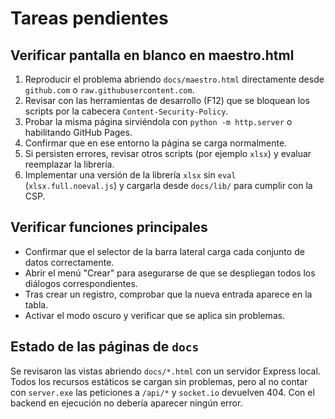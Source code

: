 # Tareas pendientes

## Verificar pantalla en blanco en maestro.html
1. Reproducir el problema abriendo `docs/maestro.html` directamente desde `github.com` o `raw.githubusercontent.com`.
2. Revisar con las herramientas de desarrollo (F12) que se bloquean los scripts por la cabecera `Content-Security-Policy`.
3. Probar la misma página sirviéndola con `python -m http.server` o habilitando GitHub Pages.
4. Confirmar que en ese entorno la página se carga normalmente.
5. Si persisten errores, revisar otros scripts (por ejemplo `xlsx`) y evaluar reemplazar la librería.
6. Implementar una versión de la librería `xlsx` sin `eval` (`xlsx.full.noeval.js`) y cargarla desde `docs/lib/` para cumplir con la CSP.

## Verificar funciones principales
- Confirmar que el selector de la barra lateral carga cada conjunto de datos correctamente.
- Abrir el menú "Crear" para asegurarse de que se despliegan todos los diálogos correspondientes.
- Tras crear un registro, comprobar que la nueva entrada aparece en la tabla.
- Activar el modo oscuro y verificar que se aplica sin problemas.

## Estado de las páginas de `docs`
Se revisaron las vistas abriendo `docs/*.html` con un servidor Express local.
Todos los recursos estáticos se cargan sin problemas, pero al no contar con
`server.exe` las peticiones a `/api/*` y `socket.io` devuelven 404. Con el
backend en ejecución no debería aparecer ningún error.
